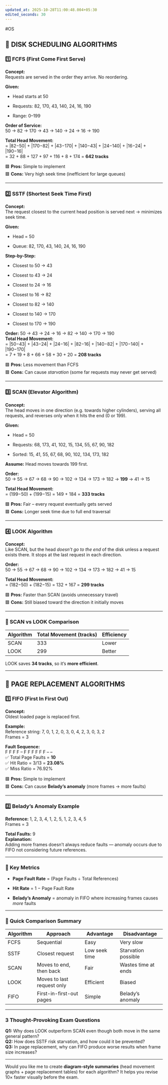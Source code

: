 ```yaml
---
updated_at: 2025-10-28T11:00:48.004+05:30
edited_seconds: 30
---
```

#OS 


## 🧠 DISK SCHEDULING ALGORITHMS

### 1️⃣ FCFS (First Come First Serve)

**Concept:**  
Requests are served in the order they arrive. No reordering.

**Given:**

- Head starts at 50
    
- Requests: 82, 170, 43, 140, 24, 16, 190
    
- Range: 0–199
    

**Order of Service:**  
50 → 82 → 170 → 43 → 140 → 24 → 16 → 190

**Total Head Movement:**  
= |82−50| + |170−82| + |43−170| + |140−43| + |24−140| + |16−24| + |190−16|  
= 32 + 88 + 127 + 97 + 116 + 8 + 174 = **642 tracks**

🟩 **Pros:** Simple to implement  
🟥 **Cons:** Very high seek time (inefficient for large queues)

---

### 2️⃣ SSTF (Shortest Seek Time First)

**Concept:**  
The request closest to the current head position is served next → minimizes seek time.

**Given:**

- Head = 50
    
- Queue: 82, 170, 43, 140, 24, 16, 190
    

**Step-by-Step:**

- Closest to 50 → 43
    
- Closest to 43 → 24
    
- Closest to 24 → 16
    
- Closest to 16 → 82
    
- Closest to 82 → 140
    
- Closest to 140 → 170
    
- Closest to 170 → 190
    

**Order:** 50 → 43 → 24 → 16 → 82 → 140 → 170 → 190  
**Total Head Movement:**  
= |50−43| + |43−24| + |24−16| + |82−16| + |140−82| + |170−140| + |190−170|  
= 7 + 19 + 8 + 66 + 58 + 30 + 20 = **208 tracks**

🟩 **Pros:** Less movement than FCFS  
🟥 **Cons:** Can cause _starvation_ (some far requests may never get served)

---

### 3️⃣ SCAN (Elevator Algorithm)

**Concept:**  
The head moves in one direction (e.g. towards higher cylinders), serving all requests, and reverses only when it hits the end (0 or 199).

**Given:**

- Head = 50
    
- Requests: 68, 173, 41, 102, 15, 134, 55, 67, 90, 182
    
- Sorted: 15, 41, 55, 67, 68, 90, 102, 134, 173, 182
    

**Assume:** Head moves towards 199 first.

**Order:**  
50 → 55 → 67 → 68 → 90 → 102 → 134 → 173 → 182 → **199** → 41 → 15

**Total Head Movement:**  
= (199−50) + (199−15) = 149 + 184 = **333 tracks**

🟩 **Pros:** Fair – every request eventually gets served  
🟥 **Cons:** Longer seek time due to full end traversal

---

### 4️⃣ LOOK Algorithm

**Concept:**  
Like SCAN, but the head _doesn’t go to the end_ of the disk unless a request exists there. It stops at the last request in each direction.

**Order:**  
50 → 55 → 67 → 68 → 90 → 102 → 134 → 173 → 182 → 41 → 15

**Total Head Movement:**  
= (182−50) + (182−15) = 132 + 167 = **299 tracks**

🟩 **Pros:** Faster than SCAN (avoids unnecessary travel)  
🟥 **Cons:** Still biased toward the direction it initially moves

---

### 🔸 SCAN vs LOOK Comparison

|Algorithm|Total Movement (tracks)|Efficiency|
|---|---|---|
|SCAN|333|Lower|
|LOOK|299|Better|

LOOK saves **34 tracks**, so it’s **more efficient**.

---

## 🧩 PAGE REPLACEMENT ALGORITHMS

### 1️⃣ FIFO (First In First Out)

**Concept:**  
Oldest loaded page is replaced first.

**Example:**  
Reference string: 7, 0, 1, 2, 0, 3, 0, 4, 2, 3, 0, 3, 2  
Frames = 3

**Fault Sequence:**  
F F F F – F F F F F F – –  
✅ Total Page Faults = **10**  
✅ Hit Ratio = 3/13 = **23.08%**  
✅ Miss Ratio = 76.92%

🟩 **Pros:** Simple to implement  
🟥 **Cons:** Can cause **Belady’s anomaly** (more frames → more faults)

---

### 2️⃣ Belady’s Anomaly Example

**Reference:** 1, 2, 3, 4, 1, 2, 5, 1, 2, 3, 4, 5  
Frames = 3

**Total Faults:** 9  
**Explanation:**  
Adding more frames doesn’t always reduce faults — anomaly occurs due to FIFO not considering future references.

---

### 🔹 Key Metrics

- **Page Fault Rate** = (Page Faults ÷ Total References)
    
- **Hit Rate** = 1 − Page Fault Rate
    
- **Belady’s Anomaly** = anomaly in FIFO where increasing frames causes _more_ faults
    

---

### 🔸 Quick Comparison Summary

|Algorithm|Approach|Advantage|Disadvantage|
|---|---|---|---|
|FCFS|Sequential|Easy|Very slow|
|SSTF|Closest request|Low seek time|Starvation possible|
|SCAN|Moves to end, then back|Fair|Wastes time at ends|
|LOOK|Moves to last request only|Efficient|Biased|
|FIFO|First-in-first-out pages|Simple|Belady’s anomaly|

---

### **3 Thought-Provoking Exam Questions**

**Q1:** Why does LOOK outperform SCAN even though both move in the same general pattern?  
**Q2:** How does SSTF risk starvation, and how could it be prevented?  
**Q3:** In page replacement, why can FIFO produce worse results when frame size increases?

---

Would you like me to create **diagram-style summaries** (head movement graphs + page replacement tables) for each algorithm? It helps you revise 10× faster visually before the exam.